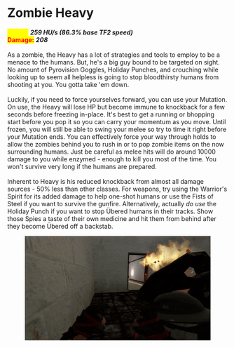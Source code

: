 # Zombie Heavy

<mark style="color:yellow;">**Speed:**</mark> _**259 HU/s (86.3% base TF2 speed)**_\
<mark style="color:red;">**Damage:**</mark> _**208**_\
\
As a zombie, the Heavy has a lot of strategies and tools to employ to be a menace to the humans. But, he's a big guy bound to be targeted on sight. No amount of Pyrovision Goggles, Holiday Punches, and crouching while looking up to seem all helpless is going to stop bloodthirsty humans from shooting at you. You gotta take 'em down.\
\
Luckily, if you need to force yourselves forward, you can use your Mutation. On use, the Heavy will lose HP but become immune to knockback for a few seconds before freezing in-place. It's best to get a running or bhopping start before you pop it so you can carry your momentum as you move. Until frozen, you will still be able to swing your melee so try to time it right before your Mutation ends. You can effectively force your way through holds to allow the zombies behind you to rush in or to pop zombie items on the now surrounding humans. Just be careful as melee hits will do around 10000 damage to you while enzymed - enough to kill you most of the time. You won't survive very long if the humans are prepared.\
\
Inherent to Heavy is his reduced knockback from almost all damage sources - 50% less than other classes. For weapons, try using the Warrior's Spirit for its added damage to help one-shot humans or use the Fists of Steel if you want to survive the gunfire. Alternatively, actually _do use_ the Holiday Punch if you want to stop Übered humans in their tracks. Show those Spies a taste of their own medicine and hit them from behind after they become Übered off a backstab.

<figure><img src="../../.gitbook/assets/Heavy Enzyme Reference.gif" alt=""><figcaption></figcaption></figure>
